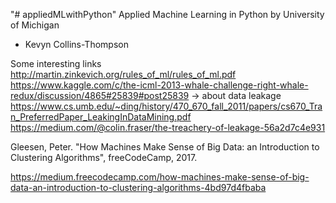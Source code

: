 "# appliedMLwithPython" 
Applied Machine Learning in Python
by University of Michigan
- Kevyn Collins-Thompson


Some interesting links
http://martin.zinkevich.org/rules_of_ml/rules_of_ml.pdf 
https://www.kaggle.com/c/the-icml-2013-whale-challenge-right-whale-redux/discussion/4865#25839#post25839  -> about data leakage
https://www.cs.umb.edu/~ding/history/470_670_fall_2011/papers/cs670_Tran_PreferredPaper_LeakingInDataMining.pdf
https://medium.com/@colin.fraser/the-treachery-of-leakage-56a2d7c4e931

Gleesen, Peter. "How Machines Make Sense of Big Data: an Introduction to Clustering Algorithms", freeCodeCamp, 2017.

https://medium.freecodecamp.com/how-machines-make-sense-of-big-data-an-introduction-to-clustering-algorithms-4bd97d4fbaba
